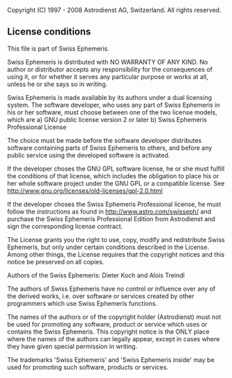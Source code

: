 Copyright (C) 1997 - 2008 Astrodienst AG, Switzerland.  All rights reserved.

License conditions
------------------

This file is part of Swiss Ephemeris.

Swiss Ephemeris is distributed with NO WARRANTY OF ANY KIND.  No author
or distributor accepts any responsibility for the consequences of using it,
or for whether it serves any particular purpose or works at all, unless he
or she says so in writing.

Swiss Ephemeris is made available by its authors under a dual licensing
system. The software developer, who uses any part of Swiss Ephemeris
in his or her software, must choose between one of the two license models,
which are
a) GNU public license version 2 or later
b) Swiss Ephemeris Professional License

The choice must be made before the software developer distributes software
containing parts of Swiss Ephemeris to others, and before any public
service using the developed software is activated.

If the developer choses the GNU GPL software license, he or she must fulfill
the conditions of that license, which includes the obligation to place his
or her whole software project under the GNU GPL or a compatible license.
See http://www.gnu.org/licenses/old-licenses/gpl-2.0.html

If the developer choses the Swiss Ephemeris Professional license,
he must follow the instructions as found in http://www.astro.com/swisseph/ 
and purchase the Swiss Ephemeris Professional Edition from Astrodienst
and sign the corresponding license contract.

The License grants you the right to use, copy, modify and redistribute
Swiss Ephemeris, but only under certain conditions described in the License.
Among other things, the License requires that the copyright notices and
this notice be preserved on all copies.

Authors of the Swiss Ephemeris: Dieter Koch and Alois Treindl

The authors of Swiss Ephemeris have no control or influence over any of
the derived works, i.e. over software or services created by other
programmers which use Swiss Ephemeris functions.

The names of the authors or of the copyright holder (Astrodienst) must not
be used for promoting any software, product or service which uses or contains
the Swiss Ephemeris. This copyright notice is the ONLY place where the
names of the authors can legally appear, except in cases where they have
given special permission in writing.

The trademarks 'Swiss Ephemeris' and 'Swiss Ephemeris inside' may be used
for promoting such software, products or services.
